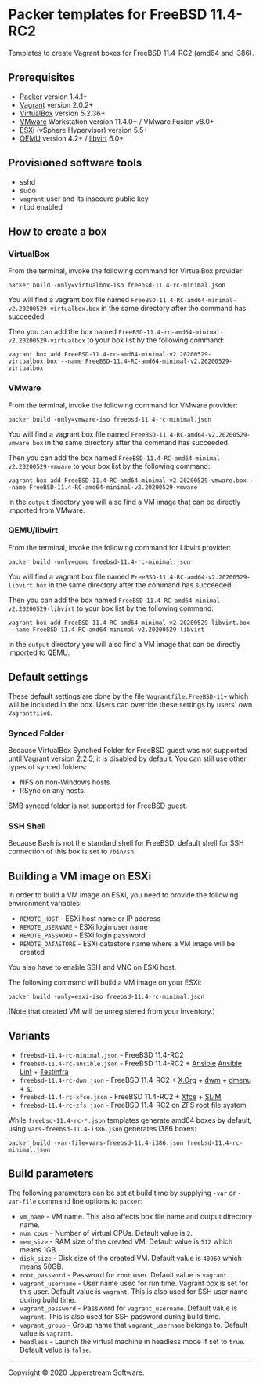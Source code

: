# Packer templates for FreeBSD 11.4-RC2

Templates to create Vagrant boxes for FreeBSD 11.4-RC2 (amd64 and i386).

## Prerequisites

* [Packer][] version 1.4.1+
* [Vagrant][] version 2.0.2+
* [VirtualBox][] version 5.2.36+
* [VMware][] Workstation version 11.4.0+ / VMware Fusion v8.0+
* [ESXi][] (vSphere Hypervisor) version 5.5+
* [QEMU][] version 4.2+ / [libvirt][] 6.0+

[ESXi]: http://www.vmware.com/products/vsphere-hypervisor
  "Free VMware vSphere Hypervisor, Free Virtualization (ESXi)"
[libvirt]: https://libvirt.org/ "libvirt: The virtualization API"
[Packer]: https://www.packer.io/ "Packer by HashiCorp"
[QEMU]: https://www.qemu.org/ "QEMU"
[Vagrant]: https://www.vagrantup.com/ "Vagrant"
[VirtualBox]: https://www.virtualbox.org/ "Oracle VM VirtualBox"
[VMware]: http://www.vmware.com/
  "VMware Virtualization for Desktop &amp; Server, Application,
  Public &amp; Hybrid Clouds"

## Provisioned software tools

* sshd
* sudo
* `vagrant` user and its insecure public key
* ntpd enabled


## How to create a box

### VirtualBox

From the terminal, invoke the following command for VirtualBox provider:

    packer build -only=virtualbox-iso freebsd-11.4-rc-minimal.json

You will find a vagrant box file named
`FreeBSD-11.4-RC-amd64-minimal-v2.20200529-virtualbox.box`
in the same directory after the command has succeeded.

Then you can add the box named
`FreeBSD-11.4-rc-amd64-minimal-v2.20200529-virtualbox`
to your box list by the following command:

    vagrant box add FreeBSD-11.4-rc-amd64-minimal-v2.20200529-virtualbox.box --name FreeBSD-11.4-RC-amd64-minimal-v2.20200529-virtualbox

### VMware

From the terminal, invoke the following command for VMware provider:

    packer build -only=vmware-iso freebsd-11.4-rc-minimal.json

You will find a vagrant box file named
`FreeBSD-11.4-RC-amd64-v2.20200529-vmware.box`
in the same directory after the command has succeeded.

Then you can add the box named
`FreeBSD-11.4-RC-amd64-minimal-v2.20200529-vmware`
to your box list by the following command:

    vagrant box add FreeBSD-11.4-RC-amd64-minimal-v2.20200529-vmware.box --name FreeBSD-11.4-RC-amd64-minimal-v2.20200529-vmware

In the `output` directory you will also find a VM image that can be
directly imported from VMware.

### QEMU/libvirt

From the terminal, invoke the following command for Libvirt provider:

    packer build -only=qemu freebsd-11.4-rc-minimal.json

You will find a vagrant box file named `FreeBSD-11.4-RC-amd64-v2.20200529-libvirt.box`
in the same directory after the command has succeeded.

Then you can add the box named `FreeBSD-11.4-RC-amd64-minimal-v2.20200529-libvirt` to your box
list by the following command:

    vagrant box add FreeBSD-11.4-RC-amd64-minimal-v2.20200529-libvirt.box --name FreeBSD-11.4-RC-amd64-minimal-v2.20200529-libvirt

In the `output` directory you will also find a VM image that can be
directly imported to QEMU.


## Default settings

These default settings are done by the file `Vagrantfile.FreeBSD-11+`
which will be included in the box.  Users can override these settings
by users' own `Vagrantfile`s.

### Synced Folder

Because VirtualBox Synched Folder for FreeBSD guest was not supported
until Vagrant version 2.2.5, it is disabled by default.  You can still
use other types of synced folders:

* NFS on non-Windows hosts
* RSync on any hosts.

SMB synced folder is not supported for FreeBSD guest.

### SSH Shell

Because Bash is not the standard shell for FreeBSD, default shell for
SSH connection of this box is set to `/bin/sh`.


## Building a VM image on ESXi

In order to build a VM image on ESXi, you need to provide the following
environment variables:

* `REMOTE_HOST` - ESXi host name or IP address
* `REMOTE_USERNAME` - ESXi login user name
* `REMOTE_PASSWORD` - ESXi login password
* `REMOTE_DATASTORE` - ESXi datastore name where a VM image will be
   created

You also have to enable SSH and VNC on ESXi host.

The following command will build a VM image on your ESXi:

    packer build -only=esxi-iso freebsd-11.4-rc-minimal.json

(Note that created VM will be unregistered from your Inventory.)

## Variants

* `freebsd-11.4-rc-minimal.json` - FreeBSD 11.4-RC2
* `freebsd-11.4-rc-ansible.json` - FreeBSD 11.4-RC2 +
  [Ansible][] [Ansible Lint] + [Testinfra][]
* `freebsd-11.4-rc-dwm.json` - FreeBSD 11.4-RC2 + [X.Org][] +
  [dwm][] + [dmenu][] + [st][]
* `freebsd-11.4-rc-xfce.json` - FreeBSD 11.4-RC2 + [Xfce][] +
  [SLiM][]
* `freebsd-11.4-rc-zfs.json` - FreeBSD 11.4-RC2 on ZFS root
  file system

While `freebsd-11.4-rc-*.json` templates generate amd64 boxes by
 default, using `vars-freebsd-11.4-i386.json` generates i386 boxes:

    packer build -var-file=vars-freebsd-11.4-i386.json freebsd-11.4-rc-minimal.json

[Ansible]: https://www.ansible.com/ "Ansible is Simple IT Automation"
[Ansible Lint]: https://docs.ansible.com/ansible-lint/
  "Ansible Lint Documentation &mdash; Ansible Documentation"
[dmenu]: http://tools.suckless.org/dmenu/ "dmenu | suckless.org tools"
[dwm]: http://dwm.suckless.org/
  "suckless.org dwm - dynamic window manager"
[SLiM]: https://sourceforge.net/projects/slim.berlios/
  "SLiM download | SourceForge.net"
[st]: http://st.suckless.org/ "suckless.org st - simple terminal"
[Testinfra]: https://testinfra.readthedocs.io/en/latest/
  "Testinfra test your infrastructure &mdash; testinfra 1.6.4 documentation"
[X.Org]: https://www.x.org/wiki/ "X.Org"
[Xfce]: http://www.xfce.org/ "Xfce Desktop Environment"

## Build parameters

The following parameters can be set at build time by supplying `-var`
or `-var-file` command line options to `packer`:

* `vm_name` - VM name.  This also affects box file name and output
  directory name.
* `num_cpus` - Number of virtual CPUs.  Default value is `2`.
* `mem_size` - RAM size of the created VM.  Default value is `512`
  which means 1GB.
* `disk_size` - Disk size of the created VM.  Default value is `40960`
  which means 50GB.
* `root_password` - Password for `root` user.  Default value is
  `vagrant`.
* `vagrant_username` - User name used for run time.  Vagrant box is set
  for this user.  Default value is `vagrant`.
  This is also used for SSH user name during build time.
* `vagrant_password` - Password for `vagrant_username`.  Default value
  is `vagrant`.  This is also used for SSH password during build time.
* `vagrant_group` - Group name that `vagrant_username` belongs to.
  Default value is `vagrant`.
* `headless` - Launch the virtual machine in headless mode if set to
  `true`.  Default value is `false`.

- - -

Copyright &copy; 2020 Upperstream Software.
